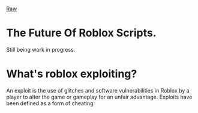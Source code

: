 [Raw](https://miskwastaken.github.io/2ST/raw)

# The Future Of Roblox Scripts.
Still being work in progress.

# What's roblox exploiting?
An exploit is the use of glitches and software vulnerabilities in Roblox by a player to alter the game or gameplay for an unfair advantage. Exploits have been defined as a form of cheating.